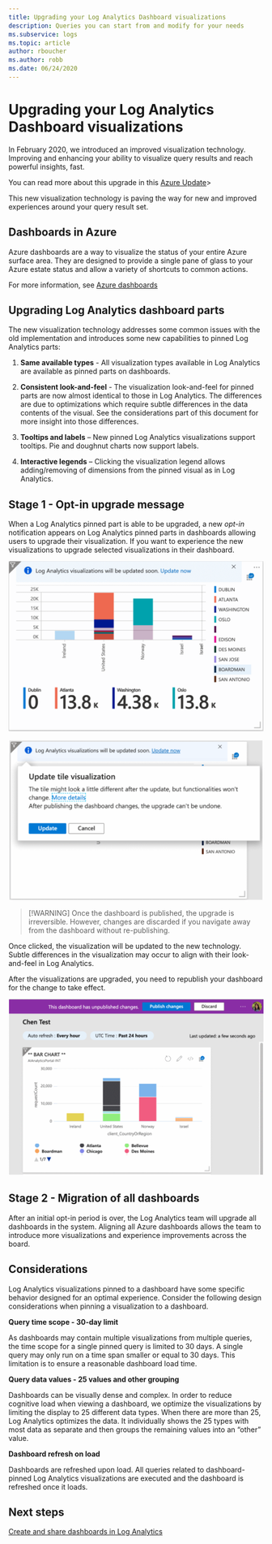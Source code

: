 ```yaml
---
title: Upgrading your Log Analytics Dashboard visualizations
description: Queries you can start from and modify for your needs 
ms.subservice: logs
ms.topic: article
author: rboucher
ms.author: robb
ms.date: 06/24/2020
---
```


# Upgrading your Log Analytics Dashboard visualizations

In February 2020, we introduced an improved visualization technology. Improving and enhancing your ability to visualize query results and reach powerful insights, fast. 

You can read more about this upgrade in this [Azure Update](https://azure.microsoft.com/updates/azure-monitor-log-analytics-upgraded-results-visualization/)> 

This new visualization technology is paving the way for new and improved experiences around your query result set. 

## Dashboards in Azure

Azure dashboards are a way to visualize the status of your entire Azure surface area. They are designed to provide a single pane of glass to your Azure estate status and allow a variety of shortcuts to common actions. 

For more information, see [Azure dashboards](https://docs.microsoft.com/azure/azure-portal/azure-portal-dashboards)


## Upgrading Log Analytics dashboard parts

The new visualization technology addresses some common issues with the old implementation and introduces some new capabilities to pinned Log Analytics parts: 

1. **Same available types** - All visualization types available in Log Analytics are available as pinned parts on dashboards.

1. **Consistent look-and-feel** - The visualization look-and-feel for pinned parts are now almost identical to those in Log Analytics. The differences are due to optimizations which require subtle differences in the data contents of the visual. See the considerations part of this document for more insight into those differences.

1. **Tooltips and labels** – New pinned Log Analytics visualizations support tooltips. Pie and doughnut charts now support labels.

1. **Interactive legends** – Clicking the visualization legend allows adding/removing of dimensions from the pinned visual as in Log Analytics.

## Stage 1 - Opt-in upgrade message

When a Log Analytics pinned part is able to be upgraded, a new *opt-in* notification appears on Log Analytics pinned parts in dashboards allowing users to upgrade their visualization. If you want to experience the new visualizations to upgrade selected visualizations in their dashboard.

 
![Sidebar](media/dashboard-upgrade/update-message-1.png)
 
![Sidebar](media/dashboard-upgrade/update-message-2.png)

> [!WARNING] Once the dashboard is published, the upgrade is irreversible. However, changes are discarded if you navigate away from the dashboard without re-publishing.  

Once clicked, the visualization will be updated to the new technology. Subtle differences in the visualization may occur to align with their look-and-feel in Log Analytics.

After the visualizations are upgraded, you need to republish your dashboard for the change to take effect. 

 ![Sidebar](media/dashboard-upgrade/update-message-3.png)


## Stage 2 - Migration of all dashboards

After an initial opt-in period is over, the Log Analytics team will upgrade all dashboards in the system. Aligning all Azure dashboards allows the team to introduce more visualizations and experience improvements across the board.

## Considerations

Log Analytics visualizations pinned to a dashboard have some specific behavior designed for an optimal experience. Consider the following design considerations when pinning a visualization to a dashboard.

**Query time scope - 30-day limit**

As dashboards may contain multiple visualizations from multiple queries, the time scope for a single pinned query is limited to 30 days. A single query may only run on a time span smaller or equal to 30 days. This limitation is to ensure a reasonable dashboard load time.

**Query data values - 25 values and other grouping** 

Dashboards can be visually dense and complex. In order to reduce cognitive load when viewing a dashboard, we optimize the visualizations by limiting the display to 25 different data types. When there are more than 25, Log Analytics optimizes the data. It individually shows the 25 types with most data as separate and then groups the remaining values into an “other” value. 

**Dashboard refresh on load**

Dashboards are refreshed upon load. All queries related to dashboard-pinned Log Analytics visualizations are executed and the dashboard is refreshed once it loads.

## Next steps
[Create and share dashboards in Log Analytics](../learn/tutorial-logs-dashboards.md)